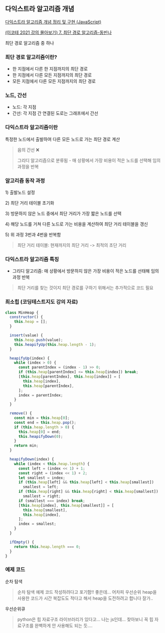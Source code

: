 ## 다익스트라 알고리즘 개념

[다익스트라 알고리즘 개념 정리 및 구현 (JavaScript)]("https://han-joon-hyeok.github.io/posts/dijkstra-algorithm/")

[(이코테 2021 강의 몰아보기) 7. 최단 경로 알고리즘-동빈나]("https://www.youtube.com/watch?v=acqm9mM1P6o&list=PLRx0vPvlEmdAghTr5mXQxGpHjWqSz0dgC&index=7")

최단 경로 알고리즘 중 하나

### 최단 경로 알고리즘이란?

- 한 지점에서 다른 한 지점까지의 최단 경로
- 한 지점에서 다른 모든 지점까지의 최단 경로
- 모든 지점에서 다른 모든 지점까지의 최단 경로

### 노드, 간선

- 노드: 각 지점
- 간선: 각 지점 간 연결된 도로는 그래프에서 간선

### 다익스트라 알고리즘이란

특정한 노드에서 출발하여 다른 모든 노드로 가는 최단 경로 계산

> 음의 간선 ❌
>
> 그리디 알고리즘으로 분류됨 - 매 상황에서 가장 비용이 적은 노드를 선택해 임의 과정을 반복

### 알고리즘 동작 과정

1\) 출발노드 설정

2\) 최단 거리 테이블 초기화

3\) 방문하지 않은 노드 중에서 최단 거리가 가장 짧은 노드를 선택

4\) 해당 노드를 거쳐 다른 노드로 가는 비용을 계산하여 최단 거리 테이블을 갱신

5\) 위 과정 3번과 4번을 반복함

> 최단 거리 테이블: 현재까지의 최단 거리 -> 최적의 초단 거리

### 다익스트라 알고리즘 특징

- 그리디 알고리즘: 매 상황에서 방문하지 않은 가장 비용이 적은 노드를 선태해 임의 과정 반복

> 최단 거리를 찾는 것이지 최단 경로를 구하기 위해서는 추가적으로 코드 필요

### 최소힙 (코딩테스트지도 강의 자료)

```js
class MinHeap {
  constructor() {
    this.heap = [];
  }

  insert(value) {
    this.heap.push(value);
    this.heapifyUp(this.heap.length - 1);
  }

  heapifyUp(index) {
    while (index > 0) {
      const parentIndex = (index - 1) >> 0;
      if (this.heap[parentIndex] <= this.heap[index]) break;
      [this.heap[parentIndex], this.heap[index]] = [
        this.heap[index],
        this.heap[parentIndex],
      ];
      index = parentIndex;
    }
  }

  remove() {
    const min = this.heap[0];
    const end = this.heap.pop();
    if (this.heap.length > 0) {
      this.heap[0] = end;
      this.heapifyDown(0);
    }
    return min;
  }

  heapifyDown(index) {
    while (index < this.heap.length) {
      const left = (index << 1) + 1;
      const right = (index << 1) + 2;
      let smallest = index;
      if (this.heap[left] && this.heap[left] < this.heap[smallest])
        smallest = left;
      if (this.heap[right] && this.heap[right] < this.heap[smallest])
        smallest = right;
      if (smallest === index) break;
      [this.heap[index], this.heap[smallest]] = [
        this.heap[smallest],
        this.heap[index],
      ];
      index = smallest;
    }
  }

  ifEmpty() {
    return this.heap.length === 0;
  }
}
```

### 예제 코드

순차 탐색

> 순차 탐색 예제 코드 작성하려다고 포기함!!
> 좋은데... 어차피 우선순위 heap을 사용한 코드가
> 시간 복잡도도 적다고 해서 heap을 도전하려고 합니다
> 잘가..

우선순위큐

> python은 힙 자료구조 라이브러리가 있다고...
> 나는 js인데...
> 찾아보니 꼭 힙 자료구조를 완벽하게 안 사용해도 되는 듯....

